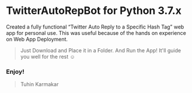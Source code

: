 # TwitterAutoRepBot for Python 3.7.x
Created a fully functional “Twitter Auto Reply to a Specific Hash Tag” web app for personal use. This was useful because of the hands on experience on Web App Deployment.

> Just Download and Place it in a Folder. And Run the App! It'll guide you well for the rest ☺

### Enjoy!

> Tuhin Karmakar
